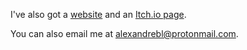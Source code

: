 I've also got a [website](https://alexandrebl.com) and an [Itch.io page](https://alexandrebl.itch.io/).

You can also email me at alexandrebl@protonmail.com.
